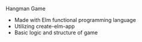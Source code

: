 Hangman Game

- Made with Elm functional programming language
- Utilizing create-elm-app
- Basic logic and structure of game 